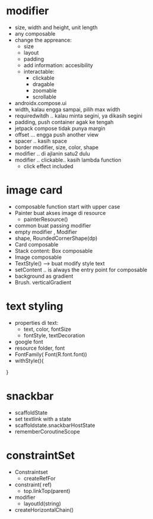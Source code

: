 # modifier
- size, width and height, unit length
- any composable
- change the appreance:
    - size
    - layout
    - padding
    - add information: accesibility
    - interactable:
        - clickable
        - dragable
        - zoomable
        - scrollable
- androidx.compose.ui
- width, kalau engga sampai, pilih max width
- requiredwitdh .. kalau minta segini, ya dikasih segini
- padding, push container agak ke tengah
- jetpack compose tidak punya margin
- offset ... engga push another view
- spacer .. kasih space
- border modifier, size, color, shape
- modifier .. di ajlanin satu2 dulu
- modifier .. clickable.. kasih lambda function
    - click effect included

# image card
- composable function start with upper case
- Painter buat akses image di resource
    - painterResource()
- common buat passing modifier
- empty modifier , Modifier
- shape, RoundedCornerShape(dp)
- Card composable
- Stack content: Box composable
- Image composable
- TextStyle() --> buat modify style text
- setContent .. is always the entry point for composable
- background as gradient
- Brush. verticalGradient

# text styling
- properties di text:
    - text, color, fontSize
    - fontStyle, textDecoration
- google font
- resource folder, font
- FontFamily( Font(R.font.font))
- withStyle(){

}

# snackbar
- scaffoldState
- set textlink with a state
- scaffoldstate.snackbarHostState
- rememberCoroutineScope


# constraintSet
- Constraintset
    - createRefFor
- constraint( ref)
    - top.linkTop(parent)
- modifier
    - layoutId(string)
- createHorizontalChain()
